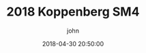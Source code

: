 ---
layout: video-post
current: video-post
cover:  https://img.youtube.com/vi/EzPumPkVekM/maxresdefault.jpg
videourl:  https://www.youtube.com/watch?v=EzPumPkVekM
navigation: True
title: 2018 Koppenberg SM4
date: 2018-04-30 20:50:00
tags: races
class: post-template
subclass: 'post tag-rides'
author: john
---